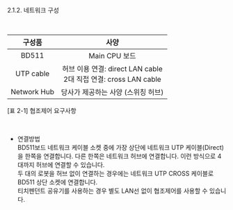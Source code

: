 ﻿2.1.2. 네트워크 구성


<br>

| 구성품| 	사양| 
| :---: | :---: | 
| BD511	| Main CPU 보드| 
| UTP cable	| 허브 이용 연결: direct LAN cable <br> 2대 직접 연결: cross LAN cable| 
| Network Hub| 	당사가 제공하는 사양 (스위칭 허브)| 


[표 2-1] 협조제어 요구사항


<br>

-	연결방법  
BD511보드 네트워크 케이블 소켓 중에 가장 상단에 네트워크 UTP 케이블(Direct)을 한쪽을 연결합니다. 다른 한쪽은 네트워크 허브에 연결합니다. 이런 방식으로 4대까지 허브에 연결할 수 있습니다.  
두 대의 로봇을 허브 없이 연결하는 경우에는 네트워크 UTP CROSS 케이블로 BD511 상단 소켓에 연결합니다.  
티치펜던트 공유기를 사용하는 경우 별도 LAN선 없이 협조제어를 사용할 수 있습니다.
